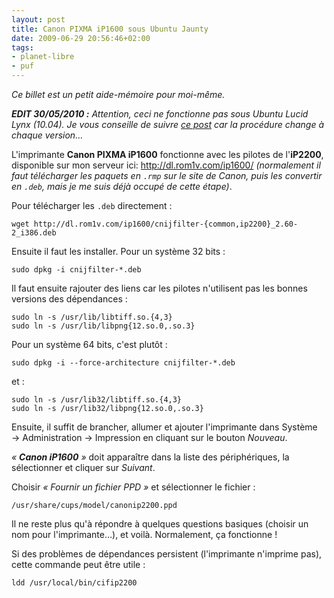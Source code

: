 ```yaml
---
layout: post
title: Canon PIXMA iP1600 sous Ubuntu Jaunty
date: 2009-06-29 20:56:46+02:00
tags:
- planet-libre
- puf
---
```


_Ce billet est un petit aide-mémoire pour moi-même._

_**EDIT 30/05/2010 :** Attention, ceci ne fonctionne pas sous Ubuntu Lucid Lynx
(10.04). Je vous conseille de suivre [ce post][ubuntu-fr] car la procédure
change à chaque version…_

[ubuntu-fr]: http://forum.ubuntu-fr.org/viewtopic.php?id=61554

L'imprimante **Canon PIXMA iP1600** fonctionne avec les pilotes de l'**iP2200**,
disponible sur mon serveur ici: <http://dl.rom1v.com/ip1600/> _(normalement il
faut télécharger les paquets en `.rmp` sur le site de Canon, puis les convertir
en `.deb`, mais je me suis déjà occupé de cette étape)_.

Pour télécharger les `.deb` directement :

    wget http://dl.rom1v.com/ip1600/cnijfilter-{common,ip2200}_2.60-2_i386.deb

Ensuite il faut les installer. Pour un système 32 bits :

    sudo dpkg -i cnijfilter-*.deb

Il faut ensuite rajouter des liens car les pilotes n'utilisent pas les bonnes
versions des dépendances :

    sudo ln -s /usr/lib/libtiff.so.{4,3}
    sudo ln -s /usr/lib/libpng{12.so.0,.so.3}

Pour un système 64 bits, c'est plutôt :

    sudo dpkg -i --force-architecture cnijfilter-*.deb

et :

    sudo ln -s /usr/lib32/libtiff.so.{4,3}
    sudo ln -s /usr/lib32/libpng{12.so.0,.so.3}

Ensuite, il suffit de brancher, allumer et ajouter l'imprimante dans Système →
Administration → Impression en cliquant sur le bouton _Nouveau_.

_« **Canon iP1600** »_ doit apparaître dans la liste des périphériques, la
sélectionner et cliquer sur _Suivant_.

Choisir _« Fournir un fichier PPD »_ et sélectionner le fichier :

    /usr/share/cups/model/canonip2200.ppd

Il ne reste plus qu'à répondre à quelques questions basiques (choisir un nom
pour l'imprimante…), et voilà. Normalement, ça fonctionne !

Si des problèmes de dépendances persistent (l'imprimante n'imprime pas), cette
commande peut être utile :

    ldd /usr/local/bin/cifip2200
